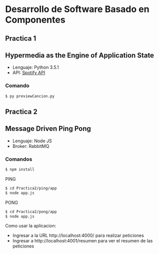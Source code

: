 # Desarrollo de Software Basado en Componentes

## Practica 1

## Hypermedia as the Engine of Application State

* Lenguaje: Python 3.5.1
* API: [Spotify API]

### Comando
```sh
$ py previewCancion.py
```

[Spotify API]: <https://developer.spotify.com/web-api/>

## Practica 2

## Message Driven Ping Pong

* Lenguaje: Node JS
* Broker: RabbitMQ

### Comandos

```sh
$ npm install
```

PING

```sh
$ cd Practica2/ping/app
$ node app.js
```

PONG

```sh
$ cd Practica2/pong/app
$ node app.js
```

Como usar la aplicacion:

* Ingresar a la URL http://localhost:4000/ para realizar peticiones
* Ingresar a http://localhost:4001/resumen para ver el resumen de las peticiones
